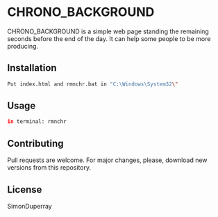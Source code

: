 # CHRONO_BACKGROUND
CHRONO_BACKGROUND is a simple web page standing the remaining seconds before the end of the day. It can help some people to be more producing.
## Installation
```bash
Put index.html and rmnchr.bat in "C:\Windows\System32\"
```

## Usage
```bash
in terminal: rmnchr
```

## Contributing
Pull requests are welcome. For major changes, please, download new versions from this repository.

## License
SimonDuperray
